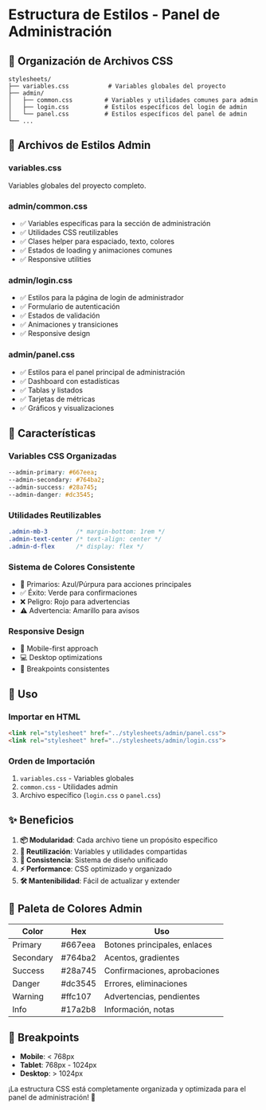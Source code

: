 # Estructura de Estilos - Panel de Administración

## 📁 Organización de Archivos CSS

```
stylesheets/
├── variables.css           # Variables globales del proyecto
├── admin/
│   ├── common.css         # Variables y utilidades comunes para admin
│   ├── login.css          # Estilos específicos del login de admin
│   └── panel.css          # Estilos específicos del panel de admin
└── ...
```

## 🎨 Archivos de Estilos Admin

### **variables.css**
Variables globales del proyecto completo.

### **admin/common.css**
- ✅ Variables específicas para la sección de administración
- ✅ Utilidades CSS reutilizables
- ✅ Clases helper para espaciado, texto, colores
- ✅ Estados de loading y animaciones comunes
- ✅ Responsive utilities

### **admin/login.css**
- ✅ Estilos para la página de login de administrador
- ✅ Formulario de autenticación
- ✅ Estados de validación
- ✅ Animaciones y transiciones
- ✅ Responsive design

### **admin/panel.css**
- ✅ Estilos para el panel principal de administración
- ✅ Dashboard con estadísticas
- ✅ Tablas y listados
- ✅ Tarjetas de métricas
- ✅ Gráficos y visualizaciones

## 🎯 Características

### **Variables CSS Organizadas**
```css
--admin-primary: #667eea;
--admin-secondary: #764ba2;
--admin-success: #28a745;
--admin-danger: #dc3545;
```

### **Utilidades Reutilizables**
```css
.admin-mb-3        /* margin-bottom: 1rem */
.admin-text-center /* text-align: center */
.admin-d-flex      /* display: flex */
```

### **Sistema de Colores Consistente**
- 🎨 Primarios: Azul/Púrpura para acciones principales
- ✅ Éxito: Verde para confirmaciones
- ❌ Peligro: Rojo para advertencias
- ⚠️ Advertencia: Amarillo para avisos

### **Responsive Design**
- 📱 Mobile-first approach
- 💻 Desktop optimizations
- 🎯 Breakpoints consistentes

## 🔧 Uso

### **Importar en HTML**
```html
<link rel="stylesheet" href="../stylesheets/admin/panel.css">
<link rel="stylesheet" href="../stylesheets/admin/login.css">
```

### **Orden de Importación**
1. `variables.css` - Variables globales
2. `common.css` - Utilidades admin
3. Archivo específico (`login.css` o `panel.css`)

## ✨ Beneficios

1. **📦 Modularidad**: Cada archivo tiene un propósito específico
2. **🔄 Reutilización**: Variables y utilidades compartidas
3. **🎨 Consistencia**: Sistema de diseño unificado
4. **⚡ Performance**: CSS optimizado y organizado
5. **🛠️ Mantenibilidad**: Fácil de actualizar y extender

## 🎨 Paleta de Colores Admin

| Color | Hex | Uso |
|-------|-----|-----|
| Primary | #667eea | Botones principales, enlaces |
| Secondary | #764ba2 | Acentos, gradientes |
| Success | #28a745 | Confirmaciones, aprobaciones |
| Danger | #dc3545 | Errores, eliminaciones |
| Warning | #ffc107 | Advertencias, pendientes |
| Info | #17a2b8 | Información, notas |

## 📱 Breakpoints

- **Mobile**: < 768px
- **Tablet**: 768px - 1024px  
- **Desktop**: > 1024px

¡La estructura CSS está completamente organizada y optimizada para el panel de administración! 🚀
